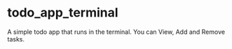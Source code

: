 # todo_app_terminal

A simple todo app that runs in the terminal. You can View, Add and Remove tasks.